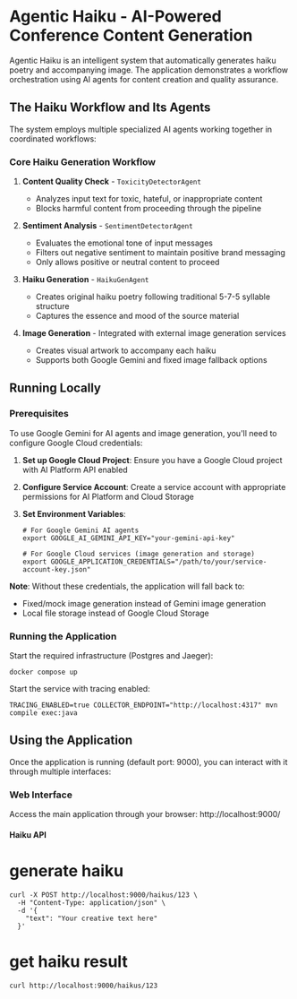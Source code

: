 # Agentic Haiku - AI-Powered Conference Content Generation

Agentic Haiku is an intelligent system that automatically generates haiku poetry and accompanying image. The application demonstrates a workflow orchestration using AI agents for content creation and quality assurance.


## The Haiku Workflow and Its Agents

The system employs multiple specialized AI agents working together in coordinated workflows:

### Core Haiku Generation Workflow

1. **Content Quality Check** - `ToxicityDetectorAgent`
   - Analyzes input text for toxic, hateful, or inappropriate content
   - Blocks harmful content from proceeding through the pipeline

2. **Sentiment Analysis** - `SentimentDetectorAgent`
   - Evaluates the emotional tone of input messages
   - Filters out negative sentiment to maintain positive brand messaging
   - Only allows positive or neutral content to proceed

3. **Haiku Generation** - `HaikuGenAgent`
   - Creates original haiku poetry following traditional 5-7-5 syllable structure
   - Captures the essence and mood of the source material

4. **Image Generation** - Integrated with external image generation services
   - Creates visual artwork to accompany each haiku
   - Supports both Google Gemini and fixed image fallback options

## Running Locally

### Prerequisites

To use Google Gemini for AI agents and image generation, you'll need to configure Google Cloud credentials:

1. **Set up Google Cloud Project**: Ensure you have a Google Cloud project with AI Platform API enabled
2. **Configure Service Account**: Create a service account with appropriate permissions for AI Platform and Cloud Storage
3. **Set Environment Variables**:

   ```shell
   # For Google Gemini AI agents
   export GOOGLE_AI_GEMINI_API_KEY="your-gemini-api-key"
   
   # For Google Cloud services (image generation and storage)
   export GOOGLE_APPLICATION_CREDENTIALS="/path/to/your/service-account-key.json"
   ```

**Note**: Without these credentials, the application will fall back to:

- Fixed/mock image generation instead of Gemini image generation
- Local file storage instead of Google Cloud Storage

### Running the Application

Start the required infrastructure (Postgres and Jaeger):

```shell
docker compose up
```

Start the service with tracing enabled:

```shell
TRACING_ENABLED=true COLLECTOR_ENDPOINT="http://localhost:4317" mvn compile exec:java
```

## Using the Application

Once the application is running (default port: 9000), you can interact with it through multiple interfaces:

### Web Interface

Access the main application through your browser: http://localhost:9000/

#### Haiku API

# generate haiku

```shell
curl -X POST http://localhost:9000/haikus/123 \
  -H "Content-Type: application/json" \
  -d '{
    "text": "Your creative text here"
  }'
```

# get haiku result
```shell
curl http://localhost:9000/haikus/123
```